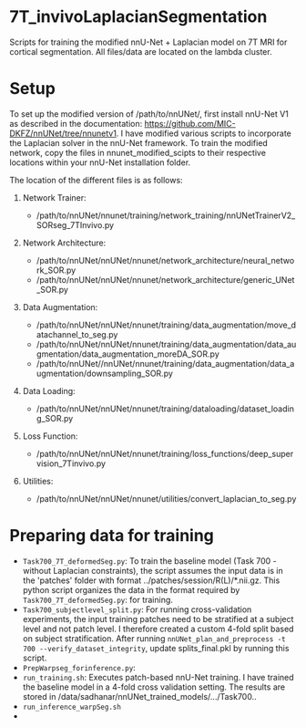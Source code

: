 # 7T_invivoLaplacianSegmentation
Scripts for training the modified nnU-Net + Laplacian model on 7T MRI for cortical segmentation. All files/data are located on the lambda cluster. 

# Setup

To set up the modified version of /path/to/nnUNet/, first install nnU-Net V1 as described in the documentation: https://github.com/MIC-DKFZ/nnUNet/tree/nnunetv1. I have modified various scripts to incorporate the Laplacian solver in the nnU-Net framework. To train the modified network, copy the files in nnunet_modified_scipts to their respective locations within your nnU-Net installation folder. 

The location of the different files is as follows:

1) Network Trainer:
   - /path/to/nnUNet/nnunet/training/network_training/nnUNetTrainerV2_SORseg_7TInvivo.py 

3) Network Architecture:
   - /path/to/nnUNet/nnUNet/nnunet/network_architecture/neural_network_SOR.py
   - /path/to/nnUNet/nnUNet/nnunet/network_architecture/generic_UNet_SOR.py

6) Data Augmentation:
   - /path/to/nnUNet/nnUNet/nnunet/training/data_augmentation/move_datachannel_to_seg.py     
   - /path/to/nnUNet/nnUNet/nnunet/training/data_augmentation/data_augmentation/data_augmentation_moreDA_SOR.py       
   - /path/to/nnUNet//nnUNet/nnunet/training/data_augmentation/data_augmentation/downsampling_SOR.py

7) Data Loading:
   - /path/to/nnUNet/nnUNet/nnunet/training/dataloading/dataset_loading_SOR.py

9) Loss Function:
    - /path/to/nnUNet/nnUNet/nnunet/training/loss_functions/deep_supervision_7Tinvivo.py

11) Utilities:
    - /path/to/nnUNet/nnUNet/nnunet/utilities/convert_laplacian_to_seg.py

# Preparing data for training

- `Task700_7T_deformedSeg.py`: To train the baseline model (Task 700 - without Laplacian constraints), the script assumes the input data is in the 'patches' folder with format ../patches/session/R(L)/*.nii.gz. This python script organizes the data in the format required by `Task700_7T_deformedSeg.py`: for training.
- `Task700_subjectlevel_split.py`: For running cross-validation experiments, the input training patches need to be stratified at a subject level and not patch level. I therefore created a custom 4-fold split based on subject stratification. After running `nnUNet_plan_and_preprocess -t 700 --verify_dataset_integrity`, update splits_final.pkl by running this script.
- `PrepWarpseg_forinference.py`: 
- `run_training.sh`: Executes patch-based nnU-Net training. I have trained the baseline model in a 4-fold cross validation setting. The results are stored in /data/sadhanar/nnUNet_trained_models/.../Task700..
- `run_inference_warpSeg.sh`
- 



